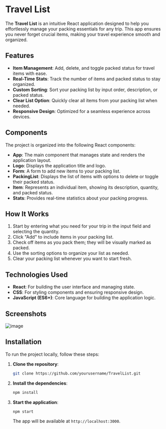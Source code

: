 # Travel List

The **Travel List** is an intuitive React application designed to help you effortlessly manage your packing essentials for any trip. This app ensures you never forget crucial items, making your travel experience smooth and organized.

## Features

- **Item Management**: Add, delete, and toggle packed status for travel items with ease.
- **Real-Time Stats**: Track the number of items and packed status to stay organized.
- **Custom Sorting**: Sort your packing list by input order, description, or packed status.
- **Clear List Option**: Quickly clear all items from your packing list when needed.
- **Responsive Design**: Optimized for a seamless experience across devices.

## Components

The project is organized into the following React components:

- **App**: The main component that manages state and renders the application layout.
- **Logo**: Displays the application title and logo.
- **Form**: A form to add new items to your packing list.
- **PackingList**: Displays the list of items with options to delete or toggle their packed status.
- **Item**: Represents an individual item, showing its description, quantity, and packed status.
- **Stats**: Provides real-time statistics about your packing progress.

## How It Works

1. Start by entering what you need for your trip in the input field and selecting the quantity.
2. Click "Add" to include items in your packing list.
3. Check off items as you pack them; they will be visually marked as packed.
4. Use the sorting options to organize your list as needed.
5. Clear your packing list whenever you want to start fresh.

## Technologies Used

- **React**: For building the user interface and managing state.
- **CSS**: For styling components and ensuring responsive design.
- **JavaScript (ES6+)**: Core language for building the application logic.

## Screenshots

![image](https://github.com/user-attachments/assets/04ee5a18-0ddc-4dd5-9700-eca015d55059)

## Installation

To run the project locally, follow these steps:

1. **Clone the repository**:
   ```bash
   git clone https://github.com/yourusername/TravelList.git
   ```
2. **Install the dependencies**:
   ```bash
   npm install
   ```
3. **Start the application**:
   ```bash
   npm start
   ```
   
   The app will be available at `http://localhost:3000`.
